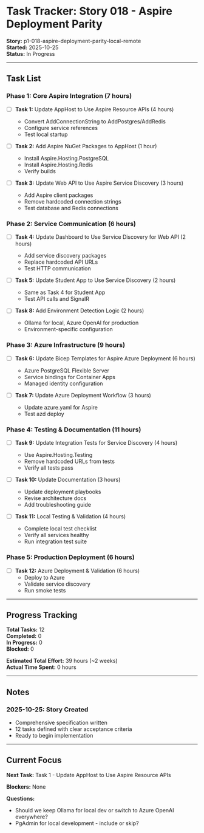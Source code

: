 # Task Tracker: Story 018 - Aspire Deployment Parity

**Story:** p1-018-aspire-deployment-parity-local-remote  
**Started:** 2025-10-25  
**Status:** In Progress

---

## Task List

### Phase 1: Core Aspire Integration (7 hours)

- [ ] **Task 1:** Update AppHost to Use Aspire Resource APIs (4 hours)
  - Convert AddConnectionString to AddPostgres/AddRedis
  - Configure service references
  - Test local startup
  
- [ ] **Task 2:** Add Aspire NuGet Packages to AppHost (1 hour)
  - Install Aspire.Hosting.PostgreSQL
  - Install Aspire.Hosting.Redis
  - Verify builds

- [ ] **Task 3:** Update Web API to Use Aspire Service Discovery (3 hours)
  - Add Aspire client packages
  - Remove hardcoded connection strings
  - Test database and Redis connections

### Phase 2: Service Communication (6 hours)

- [ ] **Task 4:** Update Dashboard to Use Service Discovery for Web API (2 hours)
  - Add service discovery packages
  - Replace hardcoded API URLs
  - Test HTTP communication

- [ ] **Task 5:** Update Student App to Use Service Discovery (2 hours)
  - Same as Task 4 for Student App
  - Test API calls and SignalR

- [ ] **Task 8:** Add Environment Detection Logic (2 hours)
  - Ollama for local, Azure OpenAI for production
  - Environment-specific configuration

### Phase 3: Azure Infrastructure (9 hours)

- [ ] **Task 6:** Update Bicep Templates for Aspire Azure Deployment (6 hours)
  - Azure PostgreSQL Flexible Server
  - Service bindings for Container Apps
  - Managed identity configuration

- [ ] **Task 7:** Update Azure Deployment Workflow (3 hours)
  - Update azure.yaml for Aspire
  - Test azd deploy

### Phase 4: Testing & Documentation (11 hours)

- [ ] **Task 9:** Update Integration Tests for Service Discovery (4 hours)
  - Use Aspire.Hosting.Testing
  - Remove hardcoded URLs from tests
  - Verify all tests pass

- [ ] **Task 10:** Update Documentation (3 hours)
  - Update deployment playbooks
  - Revise architecture docs
  - Add troubleshooting guide

- [ ] **Task 11:** Local Testing & Validation (4 hours)
  - Complete local test checklist
  - Verify all services healthy
  - Run integration test suite

### Phase 5: Production Deployment (6 hours)

- [ ] **Task 12:** Azure Deployment & Validation (6 hours)
  - Deploy to Azure
  - Validate service discovery
  - Run smoke tests

---

## Progress Tracking

**Total Tasks:** 12  
**Completed:** 0  
**In Progress:** 0  
**Blocked:** 0  

**Estimated Total Effort:** 39 hours (~2 weeks)  
**Actual Time Spent:** 0 hours

---

## Notes

### 2025-10-25: Story Created
- Comprehensive specification written
- 12 tasks defined with clear acceptance criteria
- Ready to begin implementation

---

## Current Focus

**Next Task:** Task 1 - Update AppHost to Use Aspire Resource APIs

**Blockers:** None

**Questions:**
- Should we keep Ollama for local dev or switch to Azure OpenAI everywhere?
- PgAdmin for local development - include or skip?
